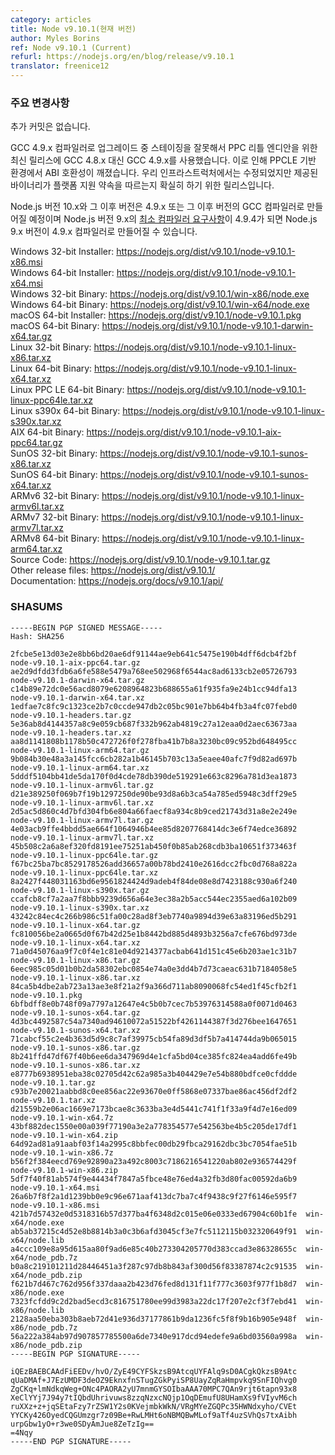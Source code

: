 ```yaml
---
category: articles
title: Node v9.10.1(현재 버전)
author: Myles Borins
ref: Node v9.10.1 (Current)
refurl: https://nodejs.org/en/blog/release/v9.10.1
translator: freenice12
---
```


<!--
### Notable Changes

No additional commits.

Due to incorrect staging of the upgrade to the GCC 4.9.X compiler, the latest releases for PPC little
endian were built using GCC 4.9.X instead of GCC 4.8.X. This caused an ABI breakage on PPCLE based
environments. This has been fixed in our infrastructure and we are doing this release to ensure that
the hosted binaries are adhering to our platform support contract.

Note that Node.js versions 10.X and later will be built with version 4.9.X or later of the GCC compiler,
and it is possible that Node.js version 9.X may be built on the 4.9.X compiler at a later
time as the stated [minimum compiler requirement](https://github.com/nodejs/node/blob/v8.x/BUILDING.md)
for Node.js version 9.X is 4.9.4.
-->

### 주요 변경사항

추가 커밋은 없습니다.

GCC 4.9.x 컴파일러로 업그레이드 중 스테이징을 잘못해서 PPC 리틀 엔디안을 위한 최신 릴리스에 GCC 4.8.x 대신 GCC 4.9.x를 사용했습니다. 이로 인해 PPCLE 기반 환경에서 ABI 호환성이 깨졌습니다. 우리 인프라스트럭처에서는 수정되었지만 제공된 바이너리가 플랫폼 지원 약속을 따르는지 확실히 하기 위한 릴리스입니다.

Node.js 버전 10.x와 그 이후 버전은 4.9.x 또는 그 이후 버전의 GCC 컴파일러로 만들어질 예정이며 Node.js 버전 9.x의 [최소 컴파일러 요구사항](https://github.com/nodejs/node/blob/v8.x/BUILDING.md)이 4.9.4가 되면 Node.js 9.x 버전이 4.9.x 컴파일러로 만들어질 수 있습니다.



Windows 32-bit Installer: https://nodejs.org/dist/v9.10.1/node-v9.10.1-x86.msi<br>
Windows 64-bit Installer: https://nodejs.org/dist/v9.10.1/node-v9.10.1-x64.msi<br>
Windows 32-bit Binary: https://nodejs.org/dist/v9.10.1/win-x86/node.exe<br>
Windows 64-bit Binary: https://nodejs.org/dist/v9.10.1/win-x64/node.exe<br>
macOS 64-bit Installer: https://nodejs.org/dist/v9.10.1/node-v9.10.1.pkg<br>
macOS 64-bit Binary: https://nodejs.org/dist/v9.10.1/node-v9.10.1-darwin-x64.tar.gz<br>
Linux 32-bit Binary: https://nodejs.org/dist/v9.10.1/node-v9.10.1-linux-x86.tar.xz<br>
Linux 64-bit Binary: https://nodejs.org/dist/v9.10.1/node-v9.10.1-linux-x64.tar.xz<br>
Linux PPC LE 64-bit Binary: https://nodejs.org/dist/v9.10.1/node-v9.10.1-linux-ppc64le.tar.xz<br>
Linux s390x 64-bit Binary: https://nodejs.org/dist/v9.10.1/node-v9.10.1-linux-s390x.tar.xz<br>
AIX 64-bit Binary: https://nodejs.org/dist/v9.10.1/node-v9.10.1-aix-ppc64.tar.gz<br>
SunOS 32-bit Binary: https://nodejs.org/dist/v9.10.1/node-v9.10.1-sunos-x86.tar.xz<br>
SunOS 64-bit Binary: https://nodejs.org/dist/v9.10.1/node-v9.10.1-sunos-x64.tar.xz<br>
ARMv6 32-bit Binary: https://nodejs.org/dist/v9.10.1/node-v9.10.1-linux-armv6l.tar.xz<br>
ARMv7 32-bit Binary: https://nodejs.org/dist/v9.10.1/node-v9.10.1-linux-armv7l.tar.xz<br>
ARMv8 64-bit Binary: https://nodejs.org/dist/v9.10.1/node-v9.10.1-linux-arm64.tar.xz<br>
Source Code: https://nodejs.org/dist/v9.10.1/node-v9.10.1.tar.gz<br>
Other release files: https://nodejs.org/dist/v9.10.1/<br>
Documentation: https://nodejs.org/docs/v9.10.1/api/

<h3 id="shasums">SHASUMS</h3>

```
-----BEGIN PGP SIGNED MESSAGE-----
Hash: SHA256

2fcbe5e13d03e2e8bb6bd20ae6df91144ae9eb641c5475e190b4dff6dcb4f2bf  node-v9.10.1-aix-ppc64.tar.gz
ae2d9dfdd3fdb6a6fe588e5479a768ee502968f6544ac8ad6133cb2e05726793  node-v9.10.1-darwin-x64.tar.gz
c14b89e72dc0e56acd8079e6208964823b688655a61f935fa9e24b1cc94dfa13  node-v9.10.1-darwin-x64.tar.xz
1edfae7c8fc9c1323ce2b7c0ccde947db2c05bc901e7bb64b4fb3a4fc07febd0  node-v9.10.1-headers.tar.gz
5e36ab8d4144357a8c9e059cb687f332b962ab4819c27a12eaa0d2aec63673aa  node-v9.10.1-headers.tar.xz
aa8d1141808b1178b50c472726f0f278fba41b7b8a3230bc09c952bd648495cc  node-v9.10.1-linux-arm64.tar.gz
9b084b30e48a3a145fcc6cb282a1b46145b703c13a5eaee40afc7f9d82ad697b  node-v9.10.1-linux-arm64.tar.xz
5dddf5104bb41de5da170f0d4cde78db390de519291e663c8296a781d3ea1873  node-v9.10.1-linux-armv6l.tar.gz
d21e389250f069b7f19b1297250de90be93d8a6b3ca54a785ed5948c3dff29e5  node-v9.10.1-linux-armv6l.tar.xz
2d5ac5d860c4d7bfd304fb6e804a66faecf8a934c8b9ced21743d31a8e2e249e  node-v9.10.1-linux-armv7l.tar.gz
4e03acb9ffe4bbdd5ae664f1064946b4ee85d8207768414dc3e6f74edce36892  node-v9.10.1-linux-armv7l.tar.xz
45b508c2a6a8ef320fd8191ee75251ab450f0b85ab268cdb3ba10651f373463f  node-v9.10.1-linux-ppc64le.tar.gz
f67bc25ba7bc8529178526add36657a00b78bd2410e2616dcc2fbc0d768a822a  node-v9.10.1-linux-ppc64le.tar.xz
8a2427f448031163bd6e9561824424d9adeb4f84de08e8d7423188c930a6f240  node-v9.10.1-linux-s390x.tar.gz
ccafcb8cf7a2aa7f8bbb9239d656a64e3ec38a2b5acc544ec2355aed6a102b09  node-v9.10.1-linux-s390x.tar.xz
43242c84ec4c266b986c51fa00c28ad8f3eb7740a9894d39e63a83196ed5b291  node-v9.10.1-linux-x64.tar.gz
fc810056be2a0665d0f67b42d25e1b8442bd885d4893b3256a7cfe676bd973de  node-v9.10.1-linux-x64.tar.xz
71a0d45076aa9f7c0f4e1c81e04d9214377acbab641d151c45e6b203ae1c31b7  node-v9.10.1-linux-x86.tar.gz
6eec985c05d01b0b2da58302ebc0854e74a0e3dd4b7d73caeac631b7184058e5  node-v9.10.1-linux-x86.tar.xz
84ca5b4dbe2ab723a13ae3e8f21a2f9a366d711ab8090068fc54ed1f45cfb2f1  node-v9.10.1.pkg
6bfbdff8e0b748f09a7797a12647e4c5b0b7cec7b53976314588a0f0071d0463  node-v9.10.1-sunos-x64.tar.gz
4d3bc4492587c54a7340ad94610072a51522bf4261144387f3d276bee1647651  node-v9.10.1-sunos-x64.tar.xz
71cabcf55c2e4b363d5d9c8c7af39975cb54fa89d3df5b7a414744da9b065015  node-v9.10.1-sunos-x86.tar.gz
8b241ffd47df67f40b6ee6da347969d4e1cfa5bd04ce385fc824ea4add6fe49b  node-v9.10.1-sunos-x86.tar.xz
e8777b6938951eba38c02705d42c62a985a3b404429e7e54b880bdfce0cfddde  node-v9.10.1.tar.gz
c93b7e20021aabbd8c0ee856ac22e93670e0ff5868e07337bae86ac456df2df2  node-v9.10.1.tar.xz
d21559b2e06ac1669e7173bcae8c3633ba3e4d5441c741f1f33a9f4d7e16ed09  node-v9.10.1-win-x64.7z
43bf882dec1550e00a039f77190a3e2a778354577e542563be4b5c205de17df1  node-v9.10.1-win-x64.zip
64d92ad81a91aabf03f14a2995c8bbfec00db29fbca29162dbc3bc7054fae51b  node-v9.10.1-win-x86.7z
b56f2f384eecd769e92890a23a492c8003c7186216541220ab802e936574429f  node-v9.10.1-win-x86.zip
5df7f40f81ab574f9e44434f7847a5fbce48e76ed4a32fb3d80fac00592da6b9  node-v9.10.1-x64.msi
26a6b7f8f2a1d1239bb0e9c96e671aaf413dc7ba7c4f9438c9f27f6146e595f7  node-v9.10.1-x86.msi
421b7d57432e0d5318316b57d377ba4f6348d2c015e06e0333ed67904c60b1fe  win-x64/node.exe
ab5ab37215c4d52e8b8814b3a0c3b6afd3045cf3e7fc5112115b032320649f91  win-x64/node.lib
a4ccc109e8a95d615aa80f9ad6e85c40b273304205770d383ccad3e86328655c  win-x64/node_pdb.7z
b0a8c219101211d28446451a3f287c97db8b843af300d56f83387874c2c91535  win-x64/node_pdb.zip
f621b7d467c762d956f337daaa2b423d76fed8d131f11f777c3603f977f1b8d7  win-x86/node.exe
7323fcfdd9c2d2bad5ecd3c816751780ee99d3983a22dc17f207e2cf3f7ebd41  win-x86/node.lib
2128aa50eba303b8aeb72d41e936d37177861b9da1236fc5f8f9b16b905e948f  win-x86/node_pdb.7z
56a222a384ab97d907857785500a6de7340e917dcd94edefe9a6bd03560a998a  win-x86/node_pdb.zip
-----BEGIN PGP SIGNATURE-----

iQEzBAEBCAAdFiEEDv/hvO/ZyE49CYFSkzsB9AtcqUYFAlq9sD0ACgkQkzsB9Atc
qUaDMAf+J7EzUMDF3deOZ9EknxfnSTugZGkPyiSP8UayZqRaHmpvkq9SnFIQhvg0
ZgCKq+lmNdkqWeg+ONc4PAORA2yU7mnmGYSOIbaAAA70MPC7QAn9rjt6tapn93x8
XeClYYj7J94y7tIQbdUhrivuws8zzqNzxcNQjp1OqDEmufU8UHamXs9fVIyvM6ch
ruXXz+z+jqSEtaFzy7rZSW1Y2s0KVejmbkWkN/VRgMYeZGQPc35HWNdxyho/CVEt
YYCKy426OyedCQGUmzgr7z09Be+RwLMHt6oNBMQBwMLof9aTf4uzSVhQs7txAibh
urpGbw1yO+r3we0SDyAmJue8ZeTzIg==
=4Nqy
-----END PGP SIGNATURE-----

```